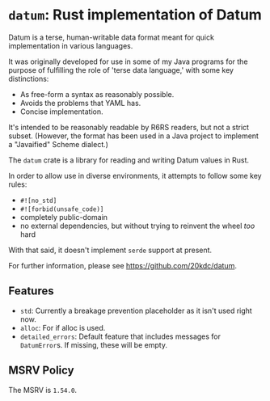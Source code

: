 # `datum`: Rust implementation of Datum

Datum is a terse, human-writable data format meant for quick implementation in various languages.

It was originally developed for use in some of my Java programs for the purpose of fulfilling the role of 'terse data language,' with some key distinctions:

* As free-form a syntax as reasonably possible.
* Avoids the problems that YAML has.
* Concise implementation.

It's intended to be reasonably readable by R6RS readers, but not a strict subset. (However, the format has been used in a Java project to implement a "Javaified" Scheme dialect.)

The `datum` crate is a library for reading and writing Datum values in Rust.

In order to allow use in diverse environments, it attempts to follow some key rules:

* `#![no_std]`
* `#![forbid(unsafe_code)]`
* completely public-domain
* no external dependencies, but without trying to reinvent the wheel _too_ hard

With that said, it doesn't implement `serde` support at present.

For further information, please see <https://github.com/20kdc/datum>.

## Features

* `std`: Currently a breakage prevention placeholder as it isn't used right now.
* `alloc`: For if alloc is used.
* `detailed_errors`: Default feature that includes messages for `DatumError`s. If missing, these will be empty.

## MSRV Policy

The MSRV is `1.54.0`.
